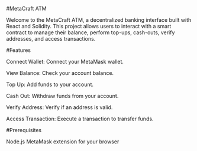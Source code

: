 #MetaCraft ATM

Welcome to the MetaCraft ATM, a decentralized banking interface built with React and Solidity. This project allows users to interact with a smart contract to manage their balance, perform top-ups, cash-outs, verify addresses, and access transactions.

#Features

Connect Wallet: Connect your MetaMask wallet.

View Balance: Check your account balance.

Top Up: Add funds to your account.

Cash Out: Withdraw funds from your account.

Verify Address: Verify if an address is valid.

Access Transaction: Execute a transaction to transfer funds.


#Prerequisites

Node.js
MetaMask extension for your browser

